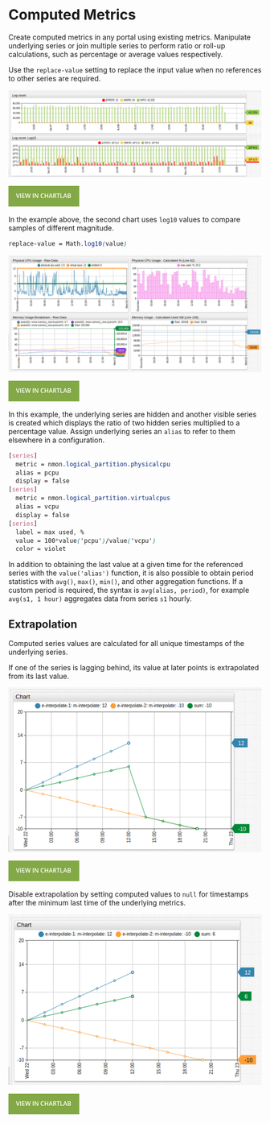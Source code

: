 # Computed Metrics

Create computed metrics in any portal using existing metrics. Manipulate underlying series or join multiple series to perform ratio or roll-up  calculations, such as percentage or average values respectively.

Use the `replace-value` setting to replace the input value when no references to other series are required.

![](./images/replace-value1.png)

[![](./images/button.png)](https://apps.axibase.com/chartlab/2f607d1b/12/#)

In the example above, the second chart uses `log10` values to compare samples of different magnitude.

```css
replace-value = Math.log10(value)
```

![](./images/computed-metrics2.png)

[![](./images/button.png)](https://apps.axibase.com/chartlab/e0e0be77)

In this example, the underlying series are hidden and another visible series is created which displays the ratio of two hidden series multiplied to a percentage value. Assign underlying series an `alias` to refer to them elsewhere in a configuration.

```css
[series]
  metric = nmon.logical_partition.physicalcpu
  alias = pcpu
  display = false
[series]
  metric = nmon.logical_partition.virtualcpus
  alias = vcpu
  display = false
[series]
  label = max used, %
  value = 100*value('pcpu')/value('vcpu')
  color = violet
```

In addition to obtaining the last value at a given time for the referenced series with the `value('alias')` function, it is also possible to obtain period statistics with `avg()`, `max()`, `min()`, and other aggregation functions. If a custom period is required, the syntax is `avg(alias, period)`, for example `avg(s1, 1 hour)` aggregates data from series `s1` hourly.

## Extrapolation

Computed series values are calculated for all unique timestamps of the underlying series.

If one of the series is lagging behind, its value at later points is extrapolated from its last value.

![](./images/extrapolate.png)

[![](./images/button.png)](https://apps.axibase.com/chartlab/6d3f044c/2/)

Disable extrapolation by setting computed values to `null` for timestamps after the minimum last time of the underlying metrics.

![](./images/extrapolate2.png)

[![](./images/button.png)](https://apps.axibase.com/chartlab/6d3f044c)